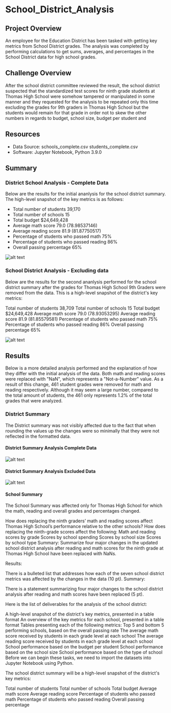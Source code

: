 # School_District_Analysis

## Project Overview
An employee for the Education District has been tasked with getting key metrics from School District grades. The analysis was completed by performing calculations to get sums, averages, and percentages in the School District data for high school grades.
## Challenge Overview
After the school district committee reviewed the result, the school district suspected that the standardized test scores for ninth grade students at Thomas High School were somehow tampered or manipulated in some manner and they requested for the analysis to be repeated only this time excluding the grades for 9th graders in Thomas High School but the students would remain for that grade in order not to skew the other numbers in regards to budget, school size, budget per student and 

## Resources
- Data Source: schools_complete.csv
               students_complete.csv
- Software: Jupyter Notebook, Python 3.9.0

## Summary

### District School Analysis - Complete Data
Below are the results for the initial ananlysis for the school district summary. The high-level snapshot of the key metrics is as follows:

- Total number of students 39,170
- Total number of schools 15
- Total budget $24,649,428
- Average math score 79.0 (78.98537146)
- Average reading score 81.9 (81.87750517)
- Percentage of students who passed math 75%
- Percentage of students who passed reading 86%
- Overall passing percentage 65%

![alt text]( )


### School District Analysis - Excluding data
Below are the results for the second ananlysis performed for the school district summary after the grades for Thomas High School 9th Graders were removed from the data. This is a high-level snapshot of the district's key metrics:

Total number of students 38,709
Total number of schools 15
Total budget $24,649,428
Average math score 79.0 (78.93053295)
Average reading score 81.9 (81.85579581)
Percentage of students who passed math 75%
Percentage of students who passed reading 86%
Overall passing percentage 65%

![alt text]( )

## Results
Below is a more detailed analysis performed and the explanation of how they differ with the initial analysis of the data. Both math and reading scores were replaced with "NaN", which represents a "Not-a-Number" value. As a result of this change, 461 student grades were removed for math and reading respectively. Although it may seem a large number, compared to the total amount of students, the 461 only represents 1.2% of the total grades that were analyzed. 

### District Summary 
The District summary was not visibly affected due to the fact that when rounding the values up the changes were so minimally that they were not reflected in the formatted data. 
#### District Summary Analysis Complete Data
![alt text]( )

#### District Summary Analysis Excluded Data
![alt text]( )

#### School Summary
The School Summary was affected only for Thomas High School for which the math, reading and overall grades and percentages changed. 



How does replacing the ninth graders’ math and reading scores affect Thomas High School’s performance relative to the other schools?
How does replacing the ninth-grade scores affect the following:
Math and reading scores by grade
Scores by school spending
Scores by school size
Scores by school type
Summary: Summarize four major changes in the updated school district analysis after reading and math scores for the ninth grade at Thomas High School have been replaced with NaNs.


Results:

There is a bulleted list that addresses how each of the seven school district metrics was affected by the changes in the data (10 pt).
Summary:

There is a statement summarizing four major changes to the school district analysis after reading and math scores have been replaced (5 pt).

Here is the list of deliverables for the analysis of the school district: 

A high-level snapshot of the district's key metrics, presented in a table format
An overview of the key metrics for each school, presented in a table format
Tables presenting each of the following metrics:
Top 5 and bottom 5 performing schools, based on the overall passing rate
The average math score received by students in each grade level at each school
The average reading score received by students in each grade level at each school
School performance based on the budget per student
School performance based on the school size 
School performance based on the type of school
Before we can begin these tasks, we need to import the datasets into Jupyter Notebook using Python.


The school district summary will be a high-level snapshot of the district's key metrics:

Total number of students
Total number of schools
Total budget
Average math score
Average reading score
Percentage of students who passed math
Percentage of students who passed reading
Overall passing percentage

